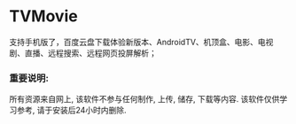 # TVMovie

支持手机版了，百度云盘下载体验新版本、AndroidTV、机顶盒、电影、电视剧、直播、远程搜索、远程网页投屏解析；

### 重要说明:

所有资源来自网上, 该软件不参与任何制作, 上传, 储存, 下载等内容. 该软件仅供学习参考, 请于安装后24小时内删除.